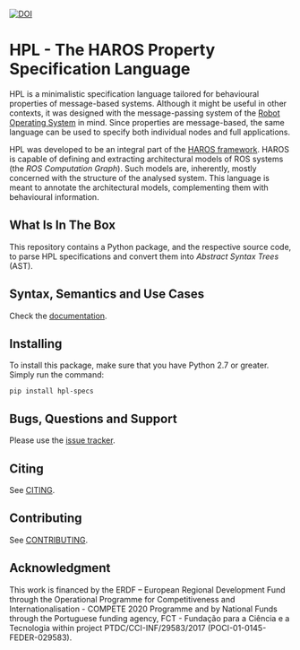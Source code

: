[![DOI](https://zenodo.org/badge/331277331.svg)](https://zenodo.org/badge/latestdoi/331277331)

# HPL - The HAROS Property Specification Language

HPL is a minimalistic specification language tailored for behavioural properties of message-based systems.
Although it might be useful in other contexts, it was designed with the message-passing system of the [Robot Operating System](https://www.ros.org/) in mind.
Since properties are message-based, the same language can be used to specify both individual nodes and full applications.

HPL was developed to be an integral part of the [HAROS framework](https://github.com/git-afsantos/haros/).
HAROS is capable of defining and extracting architectural models of ROS systems (the *ROS Computation Graph*).
Such models are, inherently, mostly concerned with the structure of the analysed system.
This language is meant to annotate the architectural models, complementing them with behavioural information.

## What Is In The Box

This repository contains a Python package, and the respective source code, to parse HPL specifications and convert them into *Abstract Syntax Trees* (AST).

## Syntax, Semantics and Use Cases

Check the [documentation](./docs).

## Installing

To install this package, make sure that you have Python 2.7 or greater.
Simply run the command:

```
pip install hpl-specs
```

## Bugs, Questions and Support

Please use the [issue tracker](https://github.com/git-afsantos/hpl-specs/issues).

## Citing

See [CITING](./CITING.md).

## Contributing

See [CONTRIBUTING](./CONTRIBUTING.md).

## Acknowledgment

This work is financed by the ERDF – European Regional Development Fund through the Operational Programme for Competitiveness and Internationalisation - COMPETE 2020 Programme and by National Funds through the Portuguese funding agency, FCT - Fundação para a Ciência e a Tecnologia within project PTDC/CCI-INF/29583/2017 (POCI-01-0145-FEDER-029583).
